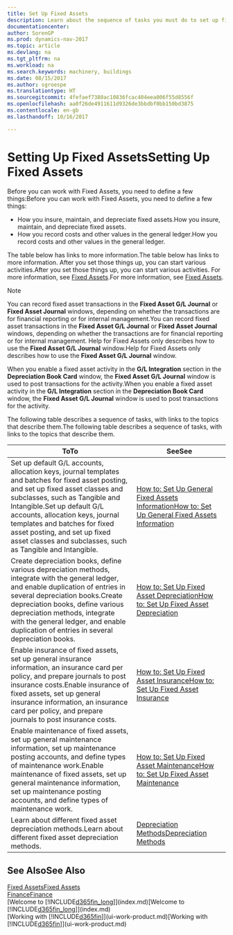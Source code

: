 ```yaml
---
title: Set Up Fixed Assets
description: Learn about the sequence of tasks you must do to set up fixed assets, such as machinery or buildings.
documentationcenter: 
author: SorenGP
ms.prod: dynamics-nav-2017
ms.topic: article
ms.devlang: na
ms.tgt_pltfrm: na
ms.workload: na
ms.search.keywords: machinery, buildings
ms.date: 08/15/2017
ms.author: sgroespe
ms.translationtype: HT
ms.sourcegitcommit: 4fefaef7380ac10836fcac404eea006f55d8556f
ms.openlocfilehash: aa0f26de4911611d9326de3bbdbf0bb150bd3875
ms.contentlocale: en-gb
ms.lasthandoff: 10/16/2017

---
```

# <a name="setting-up-fixed-assets"></a><span data-ttu-id="f6eaf-103">Setting Up Fixed Assets</span><span class="sxs-lookup"><span data-stu-id="f6eaf-103">Setting Up Fixed Assets</span></span>
<span data-ttu-id="f6eaf-104">Before you can work with Fixed Assets, you need to define a few things:</span><span class="sxs-lookup"><span data-stu-id="f6eaf-104">Before you can work with Fixed Assets, you need to define a few things:</span></span>  

* <span data-ttu-id="f6eaf-105">How you insure, maintain, and depreciate fixed assets.</span><span class="sxs-lookup"><span data-stu-id="f6eaf-105">How you insure, maintain, and depreciate fixed assets.</span></span>  
* <span data-ttu-id="f6eaf-106">How you record costs and other values in the general ledger.</span><span class="sxs-lookup"><span data-stu-id="f6eaf-106">How you record costs and other values in the general ledger.</span></span>  

<span data-ttu-id="f6eaf-107">The table below has links to more information.</span><span class="sxs-lookup"><span data-stu-id="f6eaf-107">The table below has links to more information.</span></span> <span data-ttu-id="f6eaf-108">After you set those things up, you can start various activities.</span><span class="sxs-lookup"><span data-stu-id="f6eaf-108">After you set those things up, you can start various activities.</span></span> <span data-ttu-id="f6eaf-109">For more information, see [Fixed Assets](fa-manage.md).</span><span class="sxs-lookup"><span data-stu-id="f6eaf-109">For more information, see [Fixed Assets](fa-manage.md).</span></span>  

> [!NOTE]  
>   <span data-ttu-id="f6eaf-110">You can record fixed asset transactions in the **Fixed Asset G/L Journal** or **Fixed Asset Journal** windows, depending on whether the transactions are for financial reporting or for internal management.</span><span class="sxs-lookup"><span data-stu-id="f6eaf-110">You can record fixed asset transactions in the **Fixed Asset G/L Journal** or **Fixed Asset Journal** windows, depending on whether the transactions are for financial reporting or for internal management.</span></span> <span data-ttu-id="f6eaf-111">Help for Fixed Assets only describes how to use the **Fixed Asset G/L Journal** window.</span><span class="sxs-lookup"><span data-stu-id="f6eaf-111">Help for Fixed Assets only describes how to use the **Fixed Asset G/L Journal** window.</span></span>  

<span data-ttu-id="f6eaf-112">When you enable a fixed asset activity in the **G/L Integration** section in the **Depreciation Book Card** window, the **Fixed Asset G/L Journal** window is used to post transactions for the activity.</span><span class="sxs-lookup"><span data-stu-id="f6eaf-112">When you enable a fixed asset activity in the **G/L Integration** section in the **Depreciation Book Card** window, the **Fixed Asset G/L Journal** window is used to post transactions for the activity.</span></span>

<span data-ttu-id="f6eaf-113">The following table describes a sequence of tasks, with links to the topics that describe them.</span><span class="sxs-lookup"><span data-stu-id="f6eaf-113">The following table describes a sequence of tasks, with links to the topics that describe them.</span></span>  

| <span data-ttu-id="f6eaf-114">To</span><span class="sxs-lookup"><span data-stu-id="f6eaf-114">To</span></span> | <span data-ttu-id="f6eaf-115">See</span><span class="sxs-lookup"><span data-stu-id="f6eaf-115">See</span></span> |
| --- | --- |
| <span data-ttu-id="f6eaf-116">Set up default G/L accounts, allocation keys, journal templates and batches for fixed asset posting, and set up fixed asset classes and subclasses, such as Tangible and Intangible.</span><span class="sxs-lookup"><span data-stu-id="f6eaf-116">Set up default G/L accounts, allocation keys, journal templates and batches for fixed asset posting, and set up fixed asset classes and subclasses, such as Tangible and Intangible.</span></span> |[<span data-ttu-id="f6eaf-117">How to: Set Up General Fixed Assets Information</span><span class="sxs-lookup"><span data-stu-id="f6eaf-117">How to: Set Up General Fixed Assets Information</span></span>](fa-how-setup-general.md) |
| <span data-ttu-id="f6eaf-118">Create depreciation books, define various depreciation methods, integrate with the general ledger, and enable duplication of entries in several depreciation books.</span><span class="sxs-lookup"><span data-stu-id="f6eaf-118">Create depreciation books, define various depreciation methods, integrate with the general ledger, and enable duplication of entries in several depreciation books.</span></span> |[<span data-ttu-id="f6eaf-119">How to: Set Up Fixed Asset Depreciation</span><span class="sxs-lookup"><span data-stu-id="f6eaf-119">How to: Set Up Fixed Asset Depreciation</span></span>](fa-how-setup-depreciation.md) |
| <span data-ttu-id="f6eaf-120">Enable insurance of fixed assets, set up general insurance information, an insurance card per policy, and prepare journals to post insurance costs.</span><span class="sxs-lookup"><span data-stu-id="f6eaf-120">Enable insurance of fixed assets, set up general insurance information, an insurance card per policy, and prepare journals to post insurance costs.</span></span> |[<span data-ttu-id="f6eaf-121">How to: Set Up Fixed Asset Insurance</span><span class="sxs-lookup"><span data-stu-id="f6eaf-121">How to: Set Up Fixed Asset Insurance</span></span>](fa-how-setup-insurance.md) |
| <span data-ttu-id="f6eaf-122">Enable maintenance of fixed assets, set up general maintenance information, set up maintenance posting accounts, and define types of maintenance work.</span><span class="sxs-lookup"><span data-stu-id="f6eaf-122">Enable maintenance of fixed assets, set up general maintenance information, set up maintenance posting accounts, and define types of maintenance work.</span></span> |[<span data-ttu-id="f6eaf-123">How to: Set Up Fixed Asset Maintenance</span><span class="sxs-lookup"><span data-stu-id="f6eaf-123">How to: Set Up Fixed Asset Maintenance</span></span>](fa-how-setup-maintenance.md) |
| <span data-ttu-id="f6eaf-124">Learn about different fixed asset depreciation methods.</span><span class="sxs-lookup"><span data-stu-id="f6eaf-124">Learn about different fixed asset depreciation methods.</span></span> |[<span data-ttu-id="f6eaf-125">Depreciation Methods</span><span class="sxs-lookup"><span data-stu-id="f6eaf-125">Depreciation Methods</span></span>](fa-depreciation-methods.md) |

## <a name="see-also"></a><span data-ttu-id="f6eaf-126">See Also</span><span class="sxs-lookup"><span data-stu-id="f6eaf-126">See Also</span></span>
[<span data-ttu-id="f6eaf-127">Fixed Assets</span><span class="sxs-lookup"><span data-stu-id="f6eaf-127">Fixed Assets</span></span>](fa-manage.md)  
[<span data-ttu-id="f6eaf-128">Finance</span><span class="sxs-lookup"><span data-stu-id="f6eaf-128">Finance</span></span>](finance.md)  
<span data-ttu-id="f6eaf-129">[Welcome to [!INCLUDE[d365fin_long](includes/d365fin_long_md.md)]](index.md)</span><span class="sxs-lookup"><span data-stu-id="f6eaf-129">[Welcome to [!INCLUDE[d365fin_long](includes/d365fin_long_md.md)]](index.md)</span></span>  
<span data-ttu-id="f6eaf-130">[Working with [!INCLUDE[d365fin](includes/d365fin_md.md)]](ui-work-product.md)</span><span class="sxs-lookup"><span data-stu-id="f6eaf-130">[Working with [!INCLUDE[d365fin](includes/d365fin_md.md)]](ui-work-product.md)</span></span>

